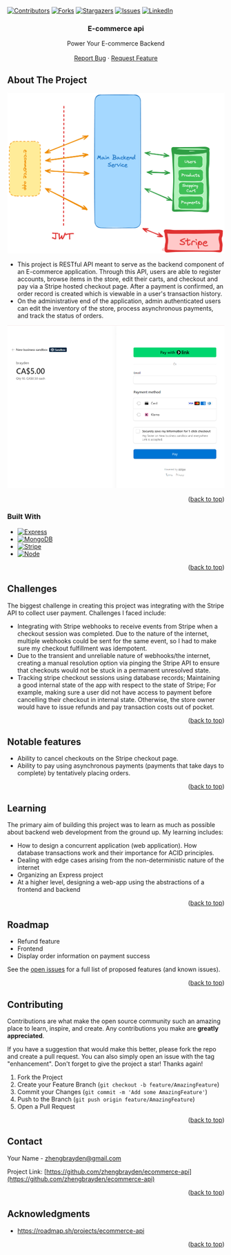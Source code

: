 <!-- Improved compatibility of back to top link: See: https://github.com/othneildrew/Best-README-Template/pull/73 -->
<a id="readme-top"></a>
<!--
*** Thanks for checking out the Best-README-Template. If you have a suggestion
*** that would make this better, please fork the repo and create a pull request
*** or simply open an issue with the tag "enhancement".
*** Don't forget to give the project a star!
*** Thanks again! Now go create something AMAZING! :D
-->



<!-- PROJECT SHIELDS -->
<!--
*** I'm using markdown "reference style" links for readability.
*** Reference links are enclosed in brackets [ ] instead of parentheses ( ).
*** See the bottom of this document for the declaration of the reference variables
*** for contributors-url, forks-url, etc. This is an optional, concise syntax you may use.
*** https://www.markdownguide.org/basic-syntax/#reference-style-links
-->
[![Contributors][contributors-shield]][contributors-url]
[![Forks][forks-shield]][forks-url]
[![Stargazers][stars-shield]][stars-url]
[![Issues][issues-shield]][issues-url]
[![LinkedIn][linkedin-shield]][linkedin-url]



<h3 align="center">E-commerce api</h3>

  <p align="center">
    Power Your E-commerce Backend
    <br />
    <br />
    <a href="https://github.com/zhengbrayden/ecommerce-api/issues/new?labels=bug&template=bug-report---.md">Report Bug</a>
    &middot;
    <a href="https://github.com/zhengbrayden/ecommerce-api/issues/new?labels=enhancement&template=feature-request---.md">Request Feature</a>
  </p>
</div>


<!-- ABOUT THE PROJECT -->
## About The Project

[![Product Name Screen Shot][product-screenshot]](https://snails-app-0462ed495077.herokuapp.com/)

* This project is RESTful API meant to serve as the backend component of an E-commerce application. Through this API, users are able to register accounts, browse items in the store, edit their carts, and checkout and pay via a Stripe hosted checkout page. After a payment is confirmed, an order record is created which is viewable in a user's transaction history.
* On the administrative end of the application, admin authenticated users can edit the inventory of the store, process asynchronous payments, and track the status of orders.

![Stripe Screen Shot][stripe-screenshot]
<p align="right">(<a href="#readme-top">back to top</a>)</p>



### Built With

* [![Express][Express.js]][Express-url]
* [![MongoDB][MongoDB]][Mongo-url]
* [![Stripe][Stripe]][Stripe-url]
* [![Node][Node]][Node-url]

<p align="right">(<a href="#readme-top">back to top</a>)</p>


## Challenges
The biggest challenge in creating this project was integrating with the Stripe API to collect user payment. Challenges I faced include:

- Integrating with Stripe webhooks to receive events from Stripe when a checkout session was completed. Due to the nature of the internet, multiple webhooks could be sent for the same event, so I had to make sure my checkout fulfillment was idempotent. 
- Due to the transient and unreliable nature of webhooks/the internet, creating a manual resolution option via pinging the Stripe API to ensure that checkouts would not be stuck in a permanent unresolved state. 
- Tracking stripe checkout sessions using database records; Maintaining a good internal state of the app with respect to the state of Stripe; For example, making sure a user did not have access to payment before cancelling their checkout in internal state. Otherwise, the store owner would have to issue refunds and pay transaction costs out of pocket.
<p align="right">(<a href="#readme-top">back to top</a>)</p>

## Notable features

- Ability to cancel checkouts on the Stripe checkout page.
- Ability to pay using asynchronous payments (payments that take days to complete) by tentatively placing orders.

<p align="right">(<a href="#readme-top">back to top</a>)</p>

## Learning
The primary aim of building this project was to learn as much as possible about backend web development from the ground up. My learning includes:
- How to design a concurrent application (web application). How database transactions work and their importance for ACID principles.
- Dealing with edge cases arising from the non-deterministic nature of the internet
- Organizing an Express project
- At a higher level, designing a web-app using the abstractions of a frontend and backend
<p align="right">(<a href="#readme-top">back to top</a>)</p>

## Roadmap

- Refund feature
- Frontend
- Display order information on payment success

See the [open issues](https://github.com/zhengbrayden/ecommerce-api/issues) for a full list of proposed features (and known issues).

<p align="right">(<a href="#readme-top">back to top</a>)</p>



<!-- CONTRIBUTING -->
## Contributing

Contributions are what make the open source community such an amazing place to learn, inspire, and create. Any contributions you make are **greatly appreciated**.

If you have a suggestion that would make this better, please fork the repo and create a pull request. You can also simply open an issue with the tag "enhancement".
Don't forget to give the project a star! Thanks again!

1. Fork the Project
2. Create your Feature Branch (`git checkout -b feature/AmazingFeature`)
3. Commit your Changes (`git commit -m 'Add some AmazingFeature'`)
4. Push to the Branch (`git push origin feature/AmazingFeature`)
5. Open a Pull Request

<p align="right">(<a href="#readme-top">back to top</a>)</p>

<!-- CONTACT -->
## Contact

Your Name - zhengbrayden@gmail.com

Project Link: [https://github.com/zhengbrayden/ecommerce-api](https://github.com/zhengbrayden/ecommerce-api)

<p align="right">(<a href="#readme-top">back to top</a>)</p>



<!-- ACKNOWLEDGMENTS -->
## Acknowledgments

* https://roadmap.sh/projects/ecommerce-api

<p align="right">(<a href="#readme-top">back to top</a>)</p>



<!-- MARKDOWN LINKS & IMAGES -->
<!-- https://www.markdownguide.org/basic-syntax/#reference-style-links -->
[contributors-shield]: https://img.shields.io/github/contributors/zhengbrayden/ecommerce-api.svg?style=for-the-badge
[contributors-url]: https://github.com/zhengbrayden/ecommerce-api/graphs/contributors
[forks-shield]: https://img.shields.io/github/forks/zhengbrayden/ecommerce-api.svg?style=for-the-badge
[forks-url]: https://github.com/zhengbrayden/ecommerce-api/network/members
[stars-shield]: https://img.shields.io/github/stars/zhengbrayden/ecommerce-api.svg?style=for-the-badge
[stars-url]: https://github.com/zhengbrayden/ecommerce-api/stargazers
[issues-shield]: https://img.shields.io/github/issues/zhengbrayden/ecommerce-api.svg?style=for-the-badge
[issues-url]: https://github.com/zhengbrayden/ecommerce-api/issues
[license-shield]: https://img.shields.io/github/license/zhengbrayden/ecommerce-api.svg?style=for-the-badge
[license-url]: https://github.com/zhengbrayden/ecommerce-api/blob/master/LICENSE.txt
[linkedin-shield]: https://img.shields.io/badge/-LinkedIn-black.svg?style=for-the-badge&logo=linkedin&colorB=555
[linkedin-url]: https://linkedin.com/in/brayden-zheng
[product-screenshot]: images/screenshot.png
[stripe-screenshot]: images/stripe.png
[Express.js]: https://img.shields.io/badge/Express-222222?style=for-the-badge&logo=express&logoColor=white
[Express-url]: https://expressjs.com/
[MongoDB]: https://img.shields.io/badge/MongoDB-03AC0E?style=for-the-badge&logo=mongodb&logoColor=white
[Mongo-url]: https://www.mongodb.com/
[Stripe]: https://img.shields.io/badge/Stripe-635BFF?style=for-the-badge&logo=stripe&logoColor=white
[Stripe-url]: https://stripe.com/en-ca
[Node]: https://img.shields.io/badge/Node-72A854?style=for-the-badge&logo=nodedotjs&logoColor=white
[Node-url]: https://nodejs.org/en
